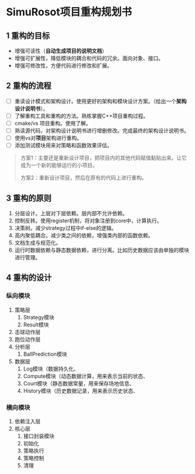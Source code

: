 # SimuRosot项目重构规划书

## 1 重构的目标

- 增强可读性（**自动生成项目的说明文档**）
- 增强可扩展性，降低模块的耦合和代码的冗余。面向对象、接口。
- 增强可修改性，方便代码进行修改和扩展。

## 2 重构的流程
- [ ] 重读设计模式和架构设计。使用更好的架构和模块设计方案。（给出一个**架构设计说明书**）。
- [ ] 了解重构工具和重构的方法。熟练掌握C++项目重构过程。
- [ ] cmake/vs 项目重构。使用了解。
- [ ] 熟读源代码，对架构设计说明书进行增删修改。完成最终的架构设计说明书。
- [ ] 使用vs对**项目**架构进行重构。
- [ ] 添加测试模块用来对策略和函数效果评估。

> 方案1：主要还是重新设计项目，把项目内的其他代码赋值黏贴出来。让它成为一个新的能够运行的小项目。
> 
> 方案2：重新设计项目，然后在原有的代码上进行重构。


## 3 重构的原则

1. 分层设计。上层对下层依赖。层内部不允许依赖。
2. 控制反转。使用register机制，将对象注册到core中，计算执行。
3. 决策树。减少strategy过程中if-else的逻辑。
4. 高内聚低耦合。减少类之间的依赖，增强类内部的函数依赖。
5. 文档生成与规范化。
6. 运行时数据依赖与静态数据依赖，进行分离。比如历史数据应该由单独的模块进行管理。


## 4 重构的设计
### 纵向模块
1. 策略层
   1. Strategy模块
   2. Result模块
2. 击球动作层
3. 跑位动作层
4. 分析层
   1. BallPrediction模块
5. 数据层
   1. Log模块（数据持久化、
   2. Compute模块（动态数据计算，用来表示当前的状态、
   3. Court模块（静态数据常量，用来保存场地信息、
   4. History模块（历史数据记录，用来表示历史状态、
### 横向模块

1. 依赖注入层
2. 核心层
   1. 接口封装模块
   2. 初始化
   3. 策略执行
   4. 策略控制
   5. 清理